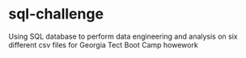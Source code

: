 # sql-challenge

Using SQL database to perform data engineering and analysis on six different csv files for
Georgia Tect Boot Camp howework
